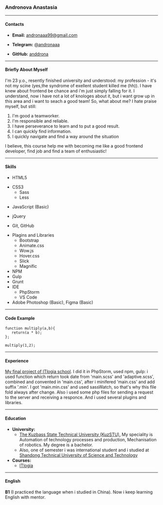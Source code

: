 ### **Andronova Anastasia**
***
#### __Contacts__
+ **Email:** andronaaa99@gmail.com
- **Telegram:** [@andronaaa](https://t.me/andronaaa)
* **GitHub:** [anddrona](https://github.com/anddrona)
***
#### __Briefly About Myself__
I'm 23 y.o., resently finished university and understood: my profession - it's not my scine (yes,the syndrome of exellent student killed me (hh)). I have knew about frontend be chance and i'm just simply falling for it. I understand, now i have not a lot of knologes about it, but i want grow up in this area and i want to seach a good team!
So, what about me? I hate praise myself, but still: 
1. I'm good a teamworker. 
2. I'm responsible and reliable.
3. I have perseverance to learn and to put a good result.
4. I can quickly find information.
5. I quickly navigate and find a way around the situation 

I believe, this course help me with becoming me like a good frontend developer, find job and find a team of enthusiastic! 
***
#### __Skills__
+ HTML5
- CSS3
    - Sass     
    + Less
+ JavaScript (Basic)
* jQuery
+ Git, GitHub
- Plagins and Libraries
    - Bootstrap
    - Animate.css
    - Wow.js
    - Hover.css
    - Slick
    - Magnific
- NPM
- Gulp
- Grunt
- IDE
    - PhpStorm
    - VS Code
- Adobe Photoshop (Basic), Figma (Basic)
***
#### __Code Example__
    function multiply(a,b){
       return(a * b);  
    };

    multiply(1,2);
***
#### __Experience__
[My final project of ITlogia school](https://anddrona.github.io/building/). I did it in PhpStorm, used npm, gulp: i used function which return took date from 'main.scss' and 'adaptive.scss', combined and convented in 'main.css', after i minifered 'main.css' and add suffix '.min'. I got 'main.min.css' and used sassWatch, so that's why this file fold always after change. Also i used some php files for sending a request to the server and receiving a responce. And i used several plugins and libraries.
***
#### __Education__
* __University:__  
    - [The Kuzbass State Technical University (KuzSTU).](https://kuzstu.ru/) My speciality is Automation of technology processes and production, Mechanisation of robotics. My degree is a bachelor.
    - Also, one of semester i was international student and i studied at [Shandong Technical University of Science and Technology](https://en.sdust.edu.cn/)
* __Courses:__  
    + [ITlogia](https://itlogia.ru/)
***
#### __English__
__B1__ (I practiced the language when i studied in China). Now i keep learning English with mentor.